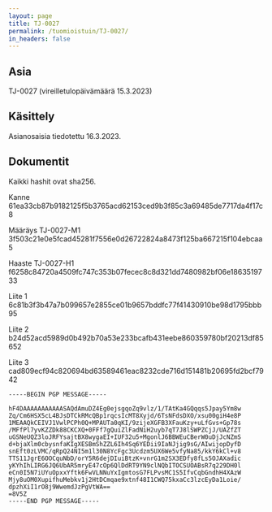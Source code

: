 ```yaml
---
layout: page
title: TJ-0027
permalink: /tuomioistuin/TJ-0027/
in_headers: false
---
```


## Asia

TJ-0027 (vireilletulopäivämäärä 15.3.2023)

## Käsittely

Asianosaisia tiedotettu 16.3.2023.

## Dokumentit

Kaikki hashit ovat sha256.

Kanne 61ea33cb87b9182125f5b3765acd62153ced9b3f85c3a69485de7717da4f17c8

Määräys TJ-0027-M1 3f503c21e0e5fcad45281f7556e0d26722824a8473f125ba667215f104ebcaa5

Haaste TJ-0027-H1 f6258c84720a4509fc747c353b07fecec8c8d321dd7480982bf06e1863519733

Liite 1 6c81b3f3b47a7b099657e2855ce01b9657bddfc77f41430910be98d1795bbb95

Liite 2 b24d52acd5989d0b492b70a53e233bcafb431eebe860359780bf20213df85652

Liite 3 cad809ecf94c820694bd63589461eac8232cde716d151481b20695fd2bcf7942

```
-----BEGIN PGP MESSAGE-----

hF4DAAAAAAAAAAASAQdAmuDZ4Eg0ejsgqoZq9vlz/1/TAtKa4GQqqs5Jpay5Ym8w
Zq/Cm6HSX5cL4BJsDTCkRMcQBp1rqcsIcMT8Xyjd/6TsNFdsDXO/xsu00giH4e8P
1MEAAQkCEIVJ1VwlPCPh0Q+MPAUTa0qKI/9zijeXGFB3XFauKzy+uLfGvs+Gp78s
/MFfPl7yvKZZDk88CKCXQ+0FFf7gQuiZlFadNiH2uyb7qT7J8lSWPZCjJ/UAZfZT
uGSNeUQZ3loJRFYsajtBX8wygaEI+IUF32u5+MgonlJ6BBWEuCBerW0uDjJcNZmS
d+bjaXlm0cbysnfaKIgXESBmShZZL6Ih4Sq6YEDii9IaNJjig9sG/AIwijopDyfD
snEft0zLVMC/qRpQ24NI5m1l30N8YcFgc3Ucdzm5UX6We5vfyNa85/kkY6kCl+v8
TTS11JgrE6OOCquNbD/orY5R6dejDIuiBtzK+vnrG1m2SX3EDfy8fLs5OJAXadic
yKYhIhLIRG6JQ6UbAR5mryE47cOp6QlDdRT9YN9clNQbITOCSUOABsR7q229DH0l
eCn0I5N7iUYuOpxxYftk6FwVLNNuYxIgmtosG7FLPvsMC1S5IfvCqbGndhH4XAzW
Mjy8uOM0XupifhuMebkv1j2HtDCmqae9xtnf48I1CWQ75kxaCc3lzcEyDa1Loie/
dpzhXiI1rO8j9WwemdJzPgVtWA==
=8V5Z
-----END PGP MESSAGE-----
```


[rapidprogrammer]: http://rapidprogrammer.com
[kranu]: https://www.kranu.fi
[boogie]: https://boogiesoftware.com/
